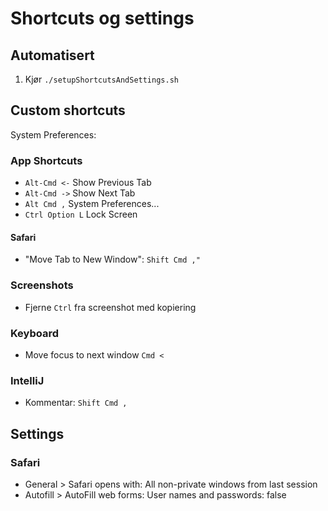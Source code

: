 # Shortcuts og settings

## Automatisert

1. Kjør `./setupShortcutsAndSettings.sh`

## Custom shortcuts

System Preferences:

### App Shortcuts
- `Alt-Cmd <-` Show Previous Tab
- `Alt-Cmd ->` Show Next Tab
- `Alt Cmd ,` System Preferences...
- `Ctrl Option L` Lock Screen

#### Safari
- "Move Tab to New Window": `Shift Cmd ,"`

### Screenshots
- Fjerne `Ctrl` fra screenshot med kopiering

### Keyboard
- Move focus to next window `Cmd <`

### IntelliJ
- Kommentar: `Shift Cmd ,`

## Settings

### Safari

- General > Safari opens with: All non-private windows from last session
- Autofill > AutoFill web forms: User names and passwords: false
